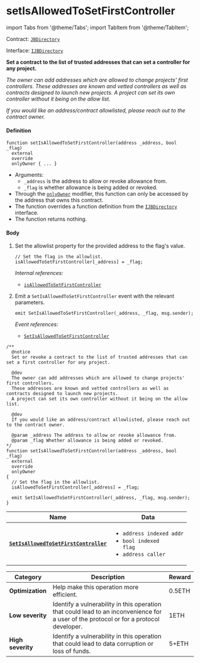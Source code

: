 # setIsAllowedToSetFirstController

import Tabs from '@theme/Tabs';
import TabItem from '@theme/TabItem';

Contract: [`JBDirectory`](/protocol/api/contracts/jbdirectory/README.md)​‌

Interface: [`IJBDirectory`](/protocol/api/interfaces/ijbdirectory.md)

<Tabs>
<TabItem value="Step by step" label="Step by step">

**Set a contract to the list of trusted addresses that can set a controller for any project.**

_The owner can add addresses which are allowed to change projects' first controllers._ 
_These addresses are known and vetted controllers as well as contracts designed to launch new projects._ _A project can set its own controller without it being on the allow list._

_If you would like an address/contract allowlisted, please reach out to the contract owner._

#### Definition

```
function setIsAllowedToSetFirstController(address _address, bool _flag)
  external
  override
  onlyOwner { ... }
```

* Arguments:
  * `_address` is the address to allow or revoke allowance from.
  * `_flag` is whether allowance is being added or revoked.
* Through the [`onlyOwner`](https://docs.openzeppelin.com/contracts/4.x/api/access#Ownable-onlyOwner--) modifier, this function can only be accessed by the address that owns this contract.
* The function overrides a function definition from the [`IJBDirectory`](/protocol/api/interfaces/ijbdirectory.md) interface.
* The function returns nothing.

#### Body

1.  Set the allowlist property for the provided address to the flag's value.

    ```
    // Set the flag in the allowlist.
    isAllowedToSetFirstController[_address] = _flag;
    ```

    _Internal references:_

    * [`isAllowedToSetFirstController`](/protocol/api/contracts/jbdirectory/properties/isallowedtosetfirstcontroller.md)
2.  Emit a `SetIsAllowedToSetFirstController` event with the relevant parameters.

    ```
    emit SetIsAllowedToSetFirstController(_address, _flag, msg.sender);
    ```

    _Event references:_

    * [`SetIsAllowedToSetFirstController`](/protocol/api/contracts/jbdirectory/events/setisallowedtosetfirstcontroller.md)

</TabItem>

<TabItem value="Code" label="Code">

```
/** 
  @notice	
  Set or revoke a contract to the list of trusted addresses that can set a first controller for any project.	

  @dev
  The owner can add addresses which are allowed to change projects' first controllers. 
  These addresses are known and vetted controllers as well as contracts designed to launch new projects. 
  A project can set its own controller without it being on the allow list.

  @dev
  If you would like an address/contract allowlisted, please reach out to the contract owner.

  @param _address The address to allow or revoke allowance from.
  @param _flag Whether allowance is being added or revoked.
*/
function setIsAllowedToSetFirstController(address _address, bool _flag)
  external
  override
  onlyOwner
{
  // Set the flag in the allowlist.
  isAllowedToSetFirstController[_address] = _flag;

  emit SetIsAllowedToSetFirstController(_address, _flag, msg.sender);
}
```

</TabItem>

<TabItem value="Events" label="Events">

| Name                                                                          | Data                                                                                          |
| ----------------------------------------------------------------------------- | --------------------------------------------------------------------------------------------- |
| [**`SetIsAllowedToSetFirstController`**](/protocol/api/contracts/jbdirectory/events/setisallowedtosetfirstcontroller.md) | <ul><li><code>address indexed addr</code></li><li><code>bool indexed flag</code></li><li><code>address caller</code></li></ul> |

</TabItem>

<TabItem value="Bug bounty" label="Bug bounty">

| Category          | Description                                                                                                                            | Reward |
| ----------------- | -------------------------------------------------------------------------------------------------------------------------------------- | ------ |
| **Optimization**  | Help make this operation more efficient.                                                                                               | 0.5ETH |
| **Low severity**  | Identify a vulnerability in this operation that could lead to an inconvenience for a user of the protocol or for a protocol developer. | 1ETH   |
| **High severity** | Identify a vulnerability in this operation that could lead to data corruption or loss of funds.                                        | 5+ETH  |

</TabItem>
</Tabs>
